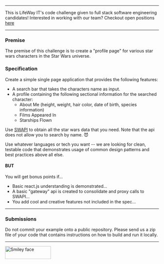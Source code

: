 
---

This is LifeWay IT's code challenge given to full stack software engineering candidates! Interested in working with our team? Checkout open positions [here](http://tech.lifeway.com/)

---

### Premise

The premise of this challenge is to create a "profile page" for various star wars characters in the Star Wars universe.

### Specification

Create a simple single page application that provides the following features:

  * A search bar that takes the characters name as input.
  * A profile containing the following sectional information for the searched character:
    * About Me (height, weight, hair color, date of birth, species information)
    * Films Appeared In
    * Starships Flown

Use [SWAPI](https://swapi.co/) to obtain all the star wars data that you need. Note that the api does not allow you to search by name. :smiling_imp:

Use whatever languages or tech you want -- we are looking for clean, testable code that demonstrates usage of common design patterns and best practices above all else. 

#### BUT

You will get bonus points if...

* Basic react.js understanding is demonstrated...
* A basic "gateway" api is created to consolidate and proxy calls to SWAPI...
* You add cool and creative features not included in the spec...

---

### Submissions

Do not commit your example onto a public repository. Please send us a zip file of your code that contains instructions on how to build and run it locally.

---


<div class="footer">
  <img src="http://lwtech.staging.wpengine.com/wp-content/uploads/2014/01/lifeway-it-logo-gray-265x73.gif" alt="Smiley face" width="150" height="42">
</div>